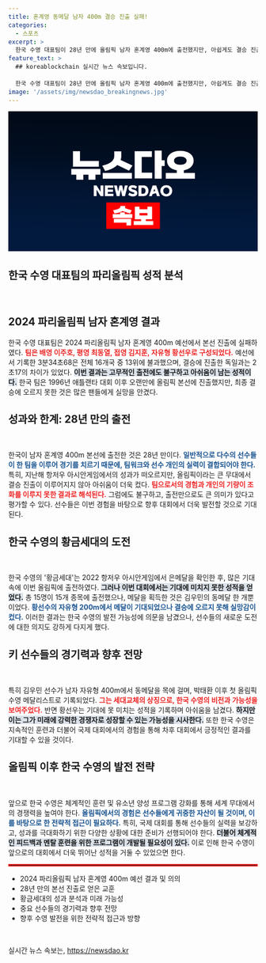 ```yaml
---
title: 혼계영 동메달 남자 400m 결승 진출 실패!
categories:
  - 스포츠
excerpt: >
  한국 수영 대표팀이 28년 만에 올림픽 남자 혼계영 400m에 출전했지만, 아쉽게도 결승 진출에 실패했습니다. 황금세대의 기대 속, 메달은 김우민의 동메달 하나에 그쳤습니다. 자세한 내용 확인하세요!
feature_text: >
  ## koreablockchain 실시간 뉴스 속보입니다.

  한국 수영 대표팀이 28년 만에 올림픽 남자 혼계영 400m에 출전했지만, 아쉽게도 결승 진출에 실패했습니다. 황금세대의 기대 속, 메달은 김우민의 동메달 하나에 그쳤습니다. 자세한 내용 확인하세요!
image: '/assets/img/newsdao_breakingnews.jpg'
---
```


<p><img src="/assets/img/newsdao_breakingnews.jpg" alt="koreablockchain 속보" /></p>

<h2 data-ke-size="size26">한국 수영 대표팀의 파리올림픽 성적 분석</h2>

<p data-ke-size="size16">&nbsp;</p>

<h2 data-ke-size="size26">2024 파리올림픽 남자 혼계영 결과</h2>

<p data-ke-size="size16">한국 수영 대표팀은 2024 파리올림픽 남자 혼계영 400m 예선에서 본선 진출에 실패하였다. <b><span style="color: #ee2323;">팀은 배영 이주호, 평영 최동열, 접영 김지훈, 자유형 황선우로 구성되었다.</span></b> 예선에서 기록한 3분34초68은 전체 16개국 중 13위에 불과했으며, 결승에 진출한 독일과는 2초17의 차이가 있었다. <b><span style="background-color: #21538527;">이번 결과는 고무적인 출전에도 불구하고 아쉬움이 남는 성적이다.</span></b> 한국 팀은 1996년 애틀랜타 대회 이후 오랜만에 올림픽 본선에 진출했지만, 최종 결승에 오르지 못한 것은 많은 팬들에게 실망을 안겼다.</p>

<h2 data-ke-size="size26">성과와 한계: 28년 만의 출전</h2>

<p data-ke-size="size16">&nbsp;</p>

<p data-ke-size="size16">한국이 남자 혼계영 400m 본선에 출전한 것은 28년 만이다. <b><span style="color: #1a5490;">일반적으로 다수의 선수들이 한 팀을 이루어 경기를 치르기 때문에, 팀워크와 선수 개인의 실력이 결합되어야 한다.</span></b> 특히, 지난해 항저우 아시안게임에서의 성과가 떠오르지만, 올림픽이라는 큰 무대에서 결승 진출이 이루어지지 않아 아쉬움이 더욱 컸다. <b><span style="color: #ee2323;">팀으로서의 경험과 개인의 기량이 조화를 이루지 못한 결과로 해석된다.</span></b> 그럼에도 불구하고, 출전만으로도 큰 의미가 있다고 평가할 수 있다. 선수들은 이번 경험을 바탕으로 향후 대회에서 더욱 발전할 것으로 기대된다.</p>

<h2 data-ke-size="size26">한국 수영의 황금세대의 도전</h2>

<p data-ke-size="size16">&nbsp;</p>

<p data-ke-size="size16">한국 수영의 '황금세대'는 2022 항저우 아시안게임에서 은메달을 확인한 후, 많은 기대 속에 이번 올림픽에 출전하였다. <b><span style="background-color: #21538527;">그러나 이번 대회에서는 기대에 미치지 못한 성적을 얻었다.</span></b> 총 15명이 15개 종목에 출전했으나, 메달을 획득한 것은 김우민의 동메달 한 개뿐이었다. <b><span style="color: #1a5490;">황선수의 자유형 200m에서 메달이 기대되었으나 결승에 오르지 못해 실망감이 컸다.</span></b> 이러한 결과는 한국 수영의 발전 가능성에 의문을 남겼으나, 선수들의 새로운 도전에 대한 의지도 강하게 다지게 했다.</p>

<h2 data-ke-size="size26">키 선수들의 경기력과 향후 전망</h2>

<p data-ke-size="size16">&nbsp;</p>

<p data-ke-size="size16">특히 김우민 선수가 남자 자유형 400m에서 동메달을 목에 걸며, 박태환 이후 첫 올림픽 수영 메달리스트로 기록되었다. <b><span style="color: #ee2323;">그는 세대교체의 상징으로, 한국 수영의 비전과 가능성을 보여주었다.</span></b> 반면 황선우는 기대에 못 미치는 성적을 기록하며 아쉬움을 남겼다. <b><span style="background-color: #21538527;">하지만 이는 그가 미래에 강력한 경쟁자로 성장할 수 있는 가능성을 시사한다.</span></b> 또한 한국 수영은 지속적인 훈련과 더불어 국제 대회에서의 경험을 통해 차후 대회에서 긍정적인 결과를 기대할 수 있을 것이다.</p>

<h2 data-ke-size="size26">올림픽 이후 한국 수영의 발전 전략</h2>

<p data-ke-size="size16">&nbsp;</p>

<p data-ke-size="size16">앞으로 한국 수영은 체계적인 훈련 및 유소년 양성 프로그램 강화를 통해 세계 무대에서의 경쟁력을 높여야 한다. <b><span style="color: #1a5490;">올림픽에서의 경험은 선수들에게 귀중한 자산이 될 것이며, 이를 바탕으로 한 전략적 접근이 필요하다.</span></b> 특히, 국제 대회를 통해 선수들의 실력을 보강하고, 성과를 극대화하기 위한 다양한 상황에 대한 준비가 선행되어야 한다. <b><span style="background-color: #21538527;">더불어 체계적인 피드백과 멘탈 훈련을 위한 프로그램이 개발될 필요성이 있다.</span></b> 이로 인해 한국 수영이 앞으로의 대회에서 더욱 뛰어난 성적을 거둘 수 있었으면 한다.</p>

<hr style="border: 2px solid #ee2323;">

<ul>
    <li>2024 파리올림픽 남자 혼계영 400m 예선 결과 및 의의</li>
    <li>28년 만의 본선 진출로 얻은 교훈</li>
    <li>황금세대의 성과 분석과 미래 가능성</li>
    <li>중요 선수들의 경기력과 향후 전망</li>
    <li>향후 수영 발전을 위한 전략적 접근과 방향</li>
</ul>

<p data-ke-size="size16">&nbsp;</p>
실시간 뉴스 속보는, <a href="https://newsdao.kr" rel="dofollow">https://newsdao.kr</a>


